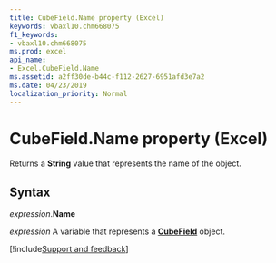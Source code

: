 ```yaml
---
title: CubeField.Name property (Excel)
keywords: vbaxl10.chm668075
f1_keywords:
- vbaxl10.chm668075
ms.prod: excel
api_name:
- Excel.CubeField.Name
ms.assetid: a2ff30de-b44c-f112-2627-6951afd3e7a2
ms.date: 04/23/2019
localization_priority: Normal
---
```



# CubeField.Name property (Excel)

Returns a **String** value that represents the name of the object.


## Syntax

_expression_.**Name**

_expression_ A variable that represents a **[CubeField](Excel.CubeField.md)** object.




[!include[Support and feedback](~/includes/feedback-boilerplate.md)]